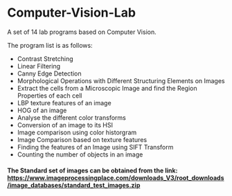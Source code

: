 # Computer-Vision-Lab
A set of 14 lab programs based on Computer Vision.

The program list is as follows:
* Contrast Stretching
* Linear Filtering
* Canny Edge Detection
* Morphological Operations with Different Structuring Elements on Images
* Extract the cells from a Microscopic Image and find the Region Properties of each cell
* LBP texture features of an image
* HOG of an image
* Analyse the different color transforms
* Conversion of an image to its HSI
* Image comparison using color historgram
* Image Comparison based on texture features
* Finding the features of an Image using SIFT Transform
* Counting the number of objects in an image

#### The Standard set of images can be obtained from the link: https://www.imageprocessingplace.com/downloads_V3/root_downloads/image_databases/standard_test_images.zip
